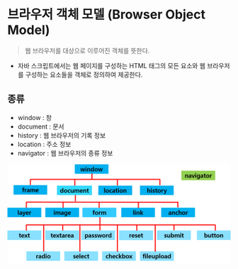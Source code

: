 # 브라우저 객체 모델 (Browser Object Model)
> 웹 브라우저를 대상으로 이루어진 객체를 뜻한다.

-  자바 스크립트에서는 웹 페이지를 구성하는 HTML 태그의 모든 요소와 웹 브라우저를 구성하는 요소들을 객체로 정의하여 제공한다.

## 종류
- window : 창
- document : 문서
- history : 웹 브라우저의 기록 정보
- location : 주소 정보
- navigator :  웹 브라우저의 종류 정보

![](image/2022-06-20-21-53-02.png)